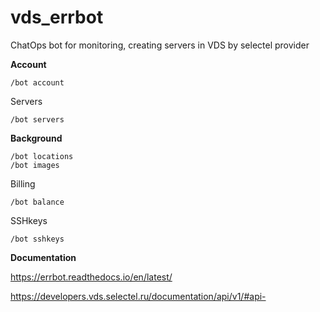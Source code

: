 # vds_errbot

ChatOps bot for monitoring, creating servers in VDS by selectel provider

**Account**
    
    /bot account

Servers
    
    /bot servers

**Background**
    
    /bot locations
    /bot images 

Billing
    
    /bot balance

SSHkeys
    
    /bot sshkeys



**Documentation**

https://errbot.readthedocs.io/en/latest/

https://developers.vds.selectel.ru/documentation/api/v1/#api-

